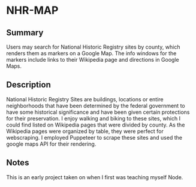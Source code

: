 # NHR-MAP

## Summary

Users may search for National Historic Registry sites by county, which renders them as markers on a Google Map. The info windows for the markers include links to their Wikipedia page and directions in Google Maps.

## Description

National Historic Registry Sites are buildings, locations or entire neighborhoods that have been determined by the federal government to have some historical significance and have been given certain protections for their preservation. I enjoy walking and biking to these sites, which I could find listed on Wikipedia pages that were divided by county. As the Wikipedia pages were organized by table, they were perfect for webscraping. I employed Puppeteer to scrape these sites and used the google maps API for their rendering.



## Notes

This is an early project taken on when I first was teaching myself Node. 
